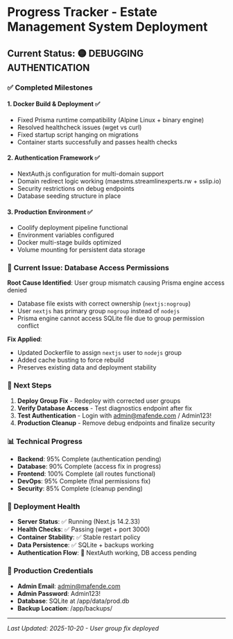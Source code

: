 # Progress Tracker - Estate Management System Deployment

## Current Status: 🟡 **DEBUGGING AUTHENTICATION**

### ✅ **Completed Milestones**

#### 1. **Docker Build & Deployment** ✅
- Fixed Prisma runtime compatibility (Alpine Linux + binary engine)
- Resolved healthcheck issues (wget vs curl)
- Fixed startup script hanging on migrations
- Container starts successfully and passes health checks

#### 2. **Authentication Framework** ✅
- NextAuth.js configuration for multi-domain support
- Domain redirect logic working (maestms.streamlinexperts.rw + sslip.io)
- Security restrictions on debug endpoints
- Database seeding structure in place

#### 3. **Production Environment** ✅
- Coolify deployment pipeline functional
- Environment variables configured
- Docker multi-stage builds optimized
- Volume mounting for persistent data storage

### 🔧 **Current Issue: Database Access Permissions**

**Root Cause Identified**: User group mismatch causing Prisma engine access denied
- Database file exists with correct ownership (`nextjs:nogroup`)
- User `nextjs` has primary group `nogroup` instead of `nodejs`
- Prisma engine cannot access SQLite file due to group permission conflict

**Fix Applied**:
- Updated Dockerfile to assign `nextjs` user to `nodejs` group
- Added cache busting to force rebuild
- Preserves existing data and deployment stability

### 🎯 **Next Steps**

1. **Deploy Group Fix** - Redeploy with corrected user groups
2. **Verify Database Access** - Test diagnostics endpoint after fix
3. **Test Authentication** - Login with admin@mafende.com / Admin123!
4. **Production Cleanup** - Remove debug endpoints and finalize security

### 📊 **Technical Progress**

- **Backend**: 95% Complete (authentication pending)
- **Database**: 90% Complete (access fix in progress)
- **Frontend**: 100% Complete (all routes functional)
- **DevOps**: 95% Complete (final permissions fix)
- **Security**: 85% Complete (cleanup pending)

### 🚀 **Deployment Health**

- **Server Status**: ✅ Running (Next.js 14.2.33)
- **Health Checks**: ✅ Passing (wget + port 3000)
- **Container Stability**: ✅ Stable restart policy
- **Data Persistence**: ✅ SQLite + backups working
- **Authentication Flow**: 🔄 NextAuth working, DB access pending

### 🔐 **Production Credentials**

- **Admin Email**: admin@mafende.com
- **Admin Password**: Admin123!
- **Database**: SQLite at /app/data/prod.db
- **Backup Location**: /app/backups/

---

*Last Updated: 2025-10-20 - User group fix deployed*